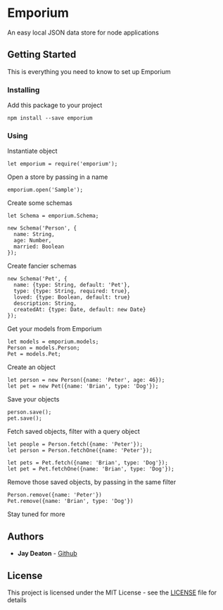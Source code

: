 # Emporium

An easy local JSON data store for node applications

## Getting Started

This is everything you need to know to set up Emporium

### Installing

Add this package to your project

```
npm install --save emporium
```

### Using

Instantiate object

```
let emporium = require('emporium');
```

Open a store by passing in a name

```
emporium.open('Sample');
```

Create some schemas

```
let Schema = emporium.Schema;

new Schema('Person', {
  name: String,
  age: Number,
  married: Boolean
});
```

Create fancier schemas

```
new Schema('Pet', {
  name: {type: String, default: 'Pet'},
  type: {type: String, required: true},
  loved: {type: Boolean, default: true}
  description: String,
  createdAt: {type: Date, default: new Date}
});
```

Get your models from Emporium

```
let models = emporium.models;
Person = models.Person;
Pet = models.Pet;
```

Create an object

```
let person = new Person({name: 'Peter', age: 46});
let pet = new Pet({name: 'Brian', type: 'Dog'});
```

Save your objects

```
person.save();
pet.save();
```

Fetch saved objects, filter with a query object

```
let people = Person.fetch({name: 'Peter'});
let person = Person.fetchOne({name: 'Peter'});

let pets = Pet.fetch({name: 'Brian', type: 'Dog'});
let pet = Pet.fetchOne({name: 'Brian', type: 'Dog'});
```

Remove those saved objects, by passing in the same filter

```
Person.remove({name: 'Peter'})
Pet.remove({name: 'Brian', type: 'Dog'})
```

Stay tuned for more

## Authors

* **Jay Deaton** - [Github](https://github.com/jayrdeaton)

## License

This project is licensed under the MIT License - see the [LICENSE](LICENSE) file for details

